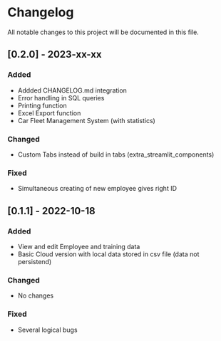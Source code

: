 # Changelog
All notable changes to this project will be documented in this file.



## [0.2.0] - 2023-xx-xx

### Added
* Addded CHANGELOG.md integration
* Error handling in SQL queries
* Printing function
* Excel Export function
* Car Fleet Management System (with statistics)


### Changed
* Custom Tabs instead of build in tabs (extra_streamlit_components)


### Fixed
* Simultaneous creating of new employee gives right ID 


## [0.1.1] - 2022-10-18

### Added
* View and edit Employee and training data
* Basic Cloud version with local data stored in csv file (data not persistend)


### Changed
* No changes


### Fixed
* Several logical bugs
